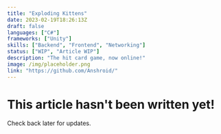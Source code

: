 ```yaml
---
title: "Exploding Kittens"
date: 2023-02-19T18:26:13Z
draft: false
languages: ["C#"]
frameworks: ["Unity"]
skills: ["Backend", "Frontend", "Networking"]
status: ["WIP", "Article WIP"]
description: "The hit card game, now online!"
image: /img/placeholder.png
link: "https://github.com/Anshroid/"
---
```


<main class="blankslate">
    <h1>This article hasn't been written yet!</h1>
    <p>Check back later for updates.</p>
</main>